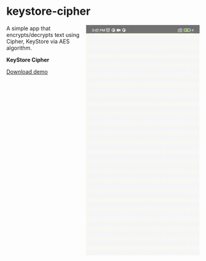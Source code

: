 # keystore-cipher

<img align="right" width="296" height="600"  src="https://github.com/raheemadamboev/keystore-cipher/blob/master/banner.gif" />

A simple app that encrypts/decrypts text using Cipher, KeyStore via AES algorithm.

**KeyStore Cipher**

<a href="https://github.com/raheemadamboev/keystore-cipher/blob/master/app-debug.apk">Download demo</a>

